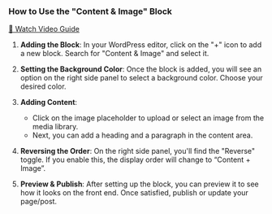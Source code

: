 ### How to Use the "Content & Image" Block
[🎥 Watch Video Guide](https://share.cleanshot.com/20w750bF "Click to Watch!")

1. **Adding the Block**: In your WordPress editor, click on the "+" icon to add a new block. Search for "Content & Image" and select it.

2. **Setting the Background Color**: Once the block is added, you will see an option on the right side panel to select a background color. Choose your desired color.

3. **Adding Content**:
   - Click on the image placeholder to upload or select an image from the media library.
   - Next, you can add a heading and a paragraph in the content area.

4. **Reversing the Order**: On the right side panel, you'll find the "Reverse" toggle. If you enable this, the display order will change to “Content + Image”.

5. **Preview & Publish**: After setting up the block, you can preview it to see how it looks on the front end. Once satisfied, publish or update your page/post.
